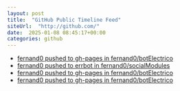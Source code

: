 ```yaml
---
layout: post
title:  "GitHub Public Timeline Feed"
siteUrl:  "http://github.com/"
date:  2025-01-08 08:45:17+00:00
categories: github
---
```

*  [fernand0 pushed to gh-pages in fernand0/botElectrico](https://github.com/fernand0/botElectrico/compare/22415e1618...0f8ac26cbf)
*  [fernand0 pushed to errbot in fernand0/socialModules](https://github.com/fernand0/socialModules/compare/0169e2e5b5...34fb810bbc)
*  [fernand0 pushed to gh-pages in fernand0/botElectrico](https://github.com/fernand0/botElectrico/compare/f0d77ad9d0...4080ffa51e)
*  [fernand0 pushed to gh-pages in fernand0/botElectrico](https://github.com/fernand0/botElectrico/compare/f5eb443716...205354f255)
